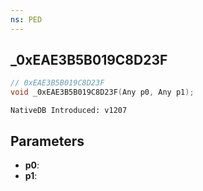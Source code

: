 ```yaml
---
ns: PED
---
```

## _0xEAE3B5B019C8D23F

```c
// 0xEAE3B5B019C8D23F
void _0xEAE3B5B019C8D23F(Any p0, Any p1);
```

```
NativeDB Introduced: v1207
```

## Parameters
* **p0**:
* **p1**:
